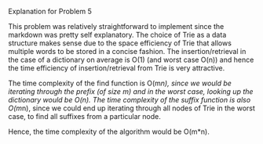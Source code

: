 Explanation for Problem 5

This problem was relatively straightforward to implement since the markdown was pretty
self explanatory. The choice of Trie as a data structure makes sense due to the space efficiency
of Trie that allows multiple words to be stored in a concise fashion. The insertion/retrieval in the case of a dictionary
on average is O(1) (and worst case O(n)) and hence the time efficiency of insertion/retrieval from Trie is very attractive.

The time complexity of the find function is O(m*n), since we would be iterating through the prefix (of size m) and in the worst case, looking up the dictionary would be O(n).
The time complexity of the suffix function is also O(m*n), since we could end up iterating through all nodes of Trie in the worst case, to find all suffixes from a particular node.

Hence, the time complexity of the algorithm would be O(m*n).
